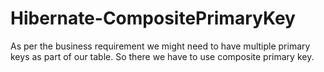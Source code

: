# Hibernate-CompositePrimaryKey
As per the business requirement we might need to have multiple primary keys as part of our table. So there we have to use composite primary key.

